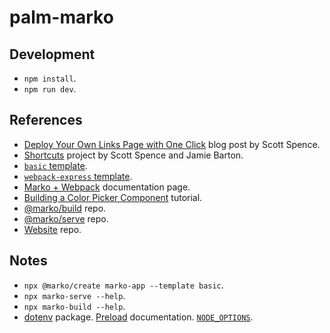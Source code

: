 # palm-marko

## Development

- `npm install`.
- `npm run dev`.

## References

- [Deploy Your Own Links Page with One Click](https://scottspence.com/posts/once-click-links-page) blog post by Scott Spence.
- [Shortcuts](https://github.com/notrab/shortcuts) project by Scott Spence and Jamie Barton.
- [`basic` template](https://github.com/marko-js/examples/tree/master/examples/basic).
- [`webpack-express` template](https://github.com/marko-js/examples/tree/master/examples/webpack-express).
- [Marko + Webpack](https://markojs.com/docs/webpack/) documentation page.
- [Building a Color Picker Component](https://markojs.com/docs/color-picker/) tutorial.
- [@marko/build](https://github.com/marko-js/cli/blob/main/packages/build/README.md) repo.
- [@marko/serve](https://github.com/marko-js/cli/blob/main/packages/serve/README.md) repo.
- [Website](https://github.com/marko-js/website) repo.

## Notes

- `npx @marko/create marko-app --template basic`.
- `npx marko-serve --help`.
- `npx marko-build --help`.
- [dotenv](https://github.com/motdotla/dotenv) package. [Preload](https://github.com/motdotla/dotenv#preload) documentation. [`NODE_OPTIONS`](https://nodejs.org/api/cli.html#node_optionsoptions).
